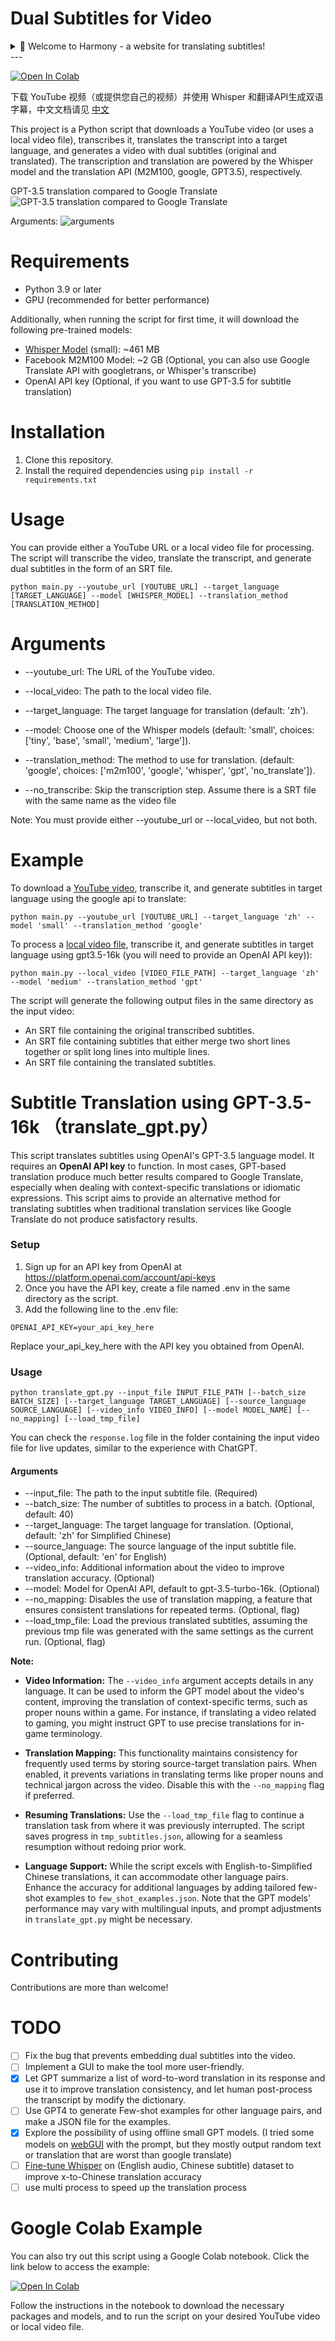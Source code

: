 # Dual Subtitles for Video

<details>

<summary>🎉 Welcome to Harmony - a website for translating subtitles!</summary>

[![GPT Subtitler Banner](assets/gpt_subtitler_en.png)](https://gptsubtitler.com)

🎉 [GPT Subtitler](https://gptsubtitler.com) is a web application inspired by this project, with many powerful features:

✨ Supports high-quality subtitle translation using various models such as Anthropic Claude, GPT-3.5, and GPT-4. Currently, the Claude-Haiku model is recommended.

💰 New users receive 100,000 free tokens upon registration, enough to translate 20 minutes of video subtitles for free.

🎁 Free tokens can be claimed daily, and tokens can also be purchased at low prices. No API key is required to use AI translation.

👀 Real-time preview of translation results, support for editing prompts, few-shot examples, and the ability to stop translation at any time and restart from any position. After translation, multiple SRT subtitle file formats can be exported (translation + original or original + translation bilingual subtitles).

🙏 The website is currently in the early development stage and needs your support and feedback! You are welcome to try it out and provide valuable suggestions.

💬 If you encounter any bugs or have any suggestions during use, please feel free to raise an issue on the GitHub project or send feedback via email.

Website link 👉 https://gptsubtitler.com/en

</details>
---


[![Open In Colab](https://colab.research.google.com/assets/colab-badge.svg)](https://colab.research.google.com/drive/1XDLFlgew9BzUqNpTv_kq0HNocTNOSekP?usp=sharing)

下载 YouTube 视频（或提供您自己的视频）并使用 Whisper 和翻译API生成双语字幕，中文文档请见 [中文](README_zh.md)

This project is a Python script that downloads a YouTube video (or uses a local video file), transcribes it, translates the transcript into a target language, and generates a video with dual subtitles (original and translated). The transcription and translation are powered by the Whisper model and the translation API (M2M100, google, GPT3.5), respectively.

<!-- Note: Embedding the subtitles into the video is not working yet, due to some bugs causing the font in non-English languages to not be found. For now, it will only generate a dual-language SRT file. -->

GPT-3.5 translation compared to Google Translate
![GPT-3.5 translation compared to Google Translate](assets/google-vs-gpt.png)

Arguments:
![arguments](assets/args.png)


# Requirements

- Python 3.9 or later
- GPU (recommended for better performance)

Additionally, when running the script for first time, it will download the following pre-trained models:

- [Whisper Model](https://github.com/openai/whisper) (small): ~461 MB
- Facebook M2M100 Model: ~2 GB (Optional, you can also use Google Translate API with googletrans, or Whisper's transcribe)
- OpenAI API key (Optional, if you want to use GPT-3.5 for subtitle translation)

# Installation
1. Clone this repository.
2. Install the required dependencies using ``` pip install -r requirements.txt ```

# Usage
You can provide either a YouTube URL or a local video file for processing. The script will transcribe the video, translate the transcript, and generate dual subtitles in the form of an SRT file.

```
python main.py --youtube_url [YOUTUBE_URL] --target_language [TARGET_LANGUAGE] --model [WHISPER_MODEL] --translation_method [TRANSLATION_METHOD]

```
# Arguments

- --youtube_url: The URL of the YouTube video.

- --local_video: The path to the local video file.

- --target_language: The target language for translation (default: 'zh').

- --model: Choose one of the Whisper models (default: 'small', choices: ['tiny', 'base', 'small', 'medium', 'large']).

- --translation_method: The method to use for translation. (default: 'google', choices: ['m2m100', 'google', 'whisper', 'gpt', 'no_translate']).

- --no_transcribe: Skip the transcription step. Assume there is a SRT file with the same name as the video file

Note: You must provide either --youtube_url or --local_video, but not both.

# Example

To download a <u>YouTube video</u>, transcribe it, and generate subtitles in target language using the google api to translate:

```
python main.py --youtube_url [YOUTUBE_URL] --target_language 'zh' --model 'small' --translation_method 'google'
```

To process a <u>local video file</u>, transcribe it, and generate subtitles in target language using gpt3.5-16k (you will need to provide an OpenAI API key)):

```
python main.py --local_video [VIDEO_FILE_PATH] --target_language 'zh' --model 'medium' --translation_method 'gpt'
```


The script will generate the following output files in the same directory as the input video:

- An SRT file containing the original transcribed subtitles.
- An SRT file containing subtitles that either merge two short lines together or split long lines into multiple lines.
- An SRT file containing the translated subtitles.
<!-- - An SRT file containing the combined dual subtitles. -->
<!-- - A video file with embedded dual subtitles (not working yet). -->


# Subtitle Translation using GPT-3.5-16k （translate_gpt.py）

This script translates subtitles using OpenAI's GPT-3.5 language model. It requires an **OpenAI API key** to function. In most cases, GPT-based translation produce much better results compared to Google Translate, especially when dealing with context-specific translations or idiomatic expressions. This script aims to provide an alternative method for translating subtitles when traditional translation services like Google Translate do not produce satisfactory results.



### Setup
1. Sign up for an API key from OpenAI at https://platform.openai.com/account/api-keys
2. Once you have the API key, create a file named .env in the same directory as the script.
3. Add the following line to the .env file:
```
OPENAI_API_KEY=your_api_key_here
```
Replace your_api_key_here with the API key you obtained from OpenAI.

### Usage

```
python translate_gpt.py --input_file INPUT_FILE_PATH [--batch_size BATCH_SIZE] [--target_language TARGET_LANGUAGE] [--source_language SOURCE_LANGUAGE] [--video_info VIDEO_INFO] [--model MODEL_NAME] [--no_mapping] [--load_tmp_file]
```

You can check the `response.log` file in the folder containing the input video file for live updates, similar to the experience with ChatGPT.

#### Arguments

- --input_file: The path to the input subtitle file. (Required)
- --batch_size: The number of subtitles to process in a batch. (Optional, default: 40)
- --target_language: The target language for translation. (Optional, default: 'zh' for Simplified Chinese)
- --source_language: The source language of the input subtitle file. (Optional, default: 'en' for English)
- --video_info: Additional information about the video to improve translation accuracy. (Optional)
- --model: Model for OpenAI API, default to gpt-3.5-turbo-16k. (Optional)
- --no_mapping: Disables the use of translation mapping, a feature that ensures consistent translations for repeated terms. (Optional, flag)
- --load_tmp_file: Load the previous translated subtitles, assuming the previous tmp file was generated with the same settings as the current run. (Optional, flag)

**Note:**

- **Video Information:** The `--video_info` argument accepts details in any language. It can be used to inform the GPT model about the video's content, improving the translation of context-specific terms, such as proper nouns within a game. For instance, if translating a video related to gaming, you might instruct GPT to use precise translations for in-game terminology.

- **Translation Mapping:** This functionality maintains consistency for frequently used terms by storing source-target translation pairs. When enabled, it prevents variations in translating terms like proper nouns and technical jargon across the video. Disable this with the `--no_mapping` flag if preferred.

- **Resuming Translations:** Use the `--load_tmp_file` flag to continue a translation task from where it was previously interrupted. The script saves progress in `tmp_subtitles.json`, allowing for a seamless resumption without redoing prior work.

- **Language Support:** While the script excels with English-to-Simplified Chinese translations, it can accommodate other language pairs. Enhance the accuracy for additional languages by adding tailored few-shot examples to `few_shot_examples.json`. Note that the GPT models' performance may vary with multilingual inputs, and prompt adjustments in `translate_gpt.py` might be necessary.

<!-- [showcase of GPT-3.5 translation](https://www.bilibili.com/video/BV1xv4y1E7ZD/) -->


# Contributing
Contributions are more than welcome!


# TODO
- [ ] Fix the bug that prevents embedding dual subtitles into the video.
- [ ] Implement a GUI to make the tool more user-friendly.
- [x] Let GPT summarize a list of word-to-word translation in its response and use it to improve translation consistency, and let human post-process the transcript by modify the dictionary.
- [ ] Use GPT4 to generate Few-shot examples for other language pairs, and make a JSON file for the examples.
- [x] Explore the possibility of using offline small GPT models. (I tried some models on [webGUI](https://github.com/oobabooga/text-generation-webui) with the prompt, but they mostly output random text or translation that are worst than google translate)
- [ ] [Fine-tune Whisper](https://github.com/jumon/whisper-finetuning) on (English audio, Chinese subtitle) dataset to improve x-to-Chinese translation accuracy
- [ ] use multi process to speed up the translation process
  
# Google Colab Example
You can also try out this script using a Google Colab notebook. Click the link below to access the example:

[![Open In Colab](https://colab.research.google.com/assets/colab-badge.svg)](https://colab.research.google.com/drive/1XDLFlgew9BzUqNpTv_kq0HNocTNOSekP?usp=sharing)


Follow the instructions in the notebook to download the necessary packages and models, and to run the script on your desired YouTube video or local video file.